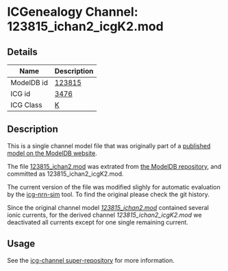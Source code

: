 # ICGenealogy Channel: 123815\_ichan2\_icgK2.mod

## Details

Name | Description
---- | -----------
ModelDB id | [123815](http://senselab.med.yale.edu/ModelDB/ShowModel.cshtml?model=123815)
ICG id | [3476](http://icg.neurotheory.ox.ac.uk/channels/1/3476)
ICG Class | [K](http://icg.neurotheory.ox.ac.uk/channels/1)

## Description

This is a single channel model file that was originally part of a [published model on the ModelDB website](http://senselab.med.yale.edu/ModelDB/ShowModel.cshtml?model=123815).


The file [123815\_ichan2.mod](123815_ichan2_icgK2.mod) was extrated from [the ModelDB repository](http://senselab.med.yale.edu/ModelDB/ShowModel.cshtml?model=123815), and committed as 123815\_ichan2\_icgK2.mod.

The current version of the file was modified slighly for automatic evaluation by the [icg-nrn-sim](https://github.com/icgenealogy/icg-nrn-sim) tool. To find the original please check the git history.

Since the original channel model *[123815\_ichan2.mod](http://senselab.med.yale.edu/ModelDB/ShowModel.cshtml?model=123815)* contained several ionic currents, for the derived channel *123815\_ichan2\_icgK2.mod* we deactivated all currents except for one single remaining current.


## Usage

See the [icg-channel super-repository](https://github.com/icgenealogy/icg-channels) for more information.